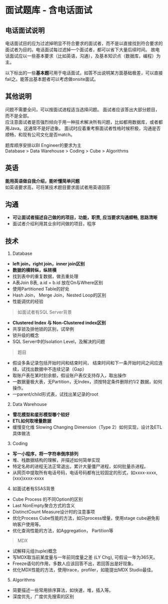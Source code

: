 # 面试题库 - 含电话面试 #

## 电话面试说明 ##
电话面试目的应为过滤掉明显不符合要求的面试者，而不是以直接找到符合要求的面试者为目的。电话面试每过滤掉一个面试者，都可以省下大量后续时间。
故电话面试应以一些基本要求（比如英语，沟通），及基本知识点（数据库，编程）为主。

以下标出的一些**基本题**可用于电话面试，如答不出说明某方面基础极差，可以直接fail之。能答出基本题者可以考虑做onsite面试。   

## 其他说明 ##
问题不需要全问，可以按面试进程适当选择问题。
面试者应该答出大部分题目，而不是全部。  
应注意面试者是否强烈倾向于用一种技术解决所有问题，比如都用数据库，或者都用Java。这通常不是好迹象。
面试时应着重考察面试者性格时候积极，沟通是否顺畅，和现有公司文化是否match。

题库顺序安排以BI Engineer的要求为主  
Database > Data Warehouse > Coding > Cube > Algorithms

## 英语 ##
**能用英语做自我介绍，能听懂简单问题**  
如英语要求高，可将某技术题目要求面试者用英语回答

## 沟通 ##
- **可让面试者描述自己做的的项目，功能，职责, 应当要求沟通顺畅, 思路清晰**  
- 面试者介绍利用其业余时间做的项目，程序
 
## 技术 ##
1. Database
- **left join，right join，inner join区别**
- **数据的横转纵，纵转横**  
- 找到表中的重复数据，做去重处理  
- A表Join B表, a.id = b.id 放在On与Where区别
- 使用Partitioned Table的好处
- Hash Join， Merge Join，Nested Loop的区别
- 性能调优的经验

> 如面试者有SQL Server背景
- **Clustered Index 与 Non-Clustered index区别**
- 共享锁及排他锁的区别，试举例
- 锁升级的概念
- SQL Server中的Isolation Level，及解决的问题

> 题目
- 假设多条记录包括开始时间和结束时间， 结束时间和下一条开始时间之间应连续，试找出数据中不连续记录（Gap）
- 取账户表在某时刻余额，假设账户表仅支持存入，取出操作
- 一数据量极大表，无Partition，无Index，须按特定条件删除约1/2 数据，如何操作。
- 一parent/child形式表，试找出某记录的root

2. Data Warehouse
- **雪花模型和星形模型哪个较好**
- **ETL如何取增量数据**
- 缓慢变化维 Slowing Changing Dimension（Type 2）如何实现，设计及ETL具体做法

3. Coding
- **写一小程序，将一字符串倒序排列**
- 堆、栈数据结构的理解，并描述如何简单实现
- 特定名称的进程无法正常退出，累计大量僵尸进程，如何批量杀进程。 
- 从网页中提取所有电话号码，电话号码都有比较固定的形式，如xxxx-xxxx, (xxx)xxxx-xxxx

4. 如面试者有SSAS背景
- Cube Process 的不同Option的区别
- Last NonEmpty聚合方式的含义
- DistinctCount Measure设计时的注意事项
- 优化Process Cube性能的方法，如只process增量，使用stage cube避免影响客户使用等。
- 优化查询性能的方法，如Aggregation， Partition等

> MDX
- 试解释元组(tuple)概念
- 写MDX取当前某度量与一年前同度量之差 (LY Chg), 可假设一年为365天。
- Freeze语句的作用，多数人应该回答不出，若回答出是好现象。
- 优化MDX性能的方法，使用trace，profiler，如能提出MDX Studio最佳。

5. Algorithms
- 简要描述一些常用排序算法，如快速，堆，插入等。
- 深度优先，广度优先搜索的区别